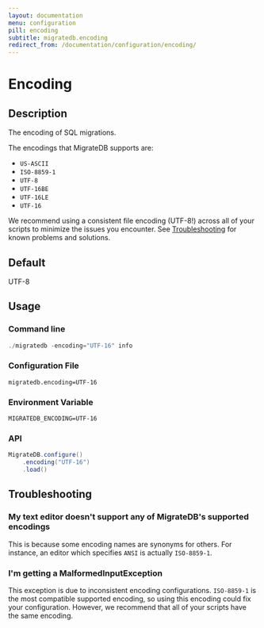 ```yaml
---
layout: documentation
menu: configuration
pill: encoding
subtitle: migratedb.encoding
redirect_from: /documentation/configuration/encoding/
---
```


# Encoding

## Description

The encoding of SQL migrations.

The encodings that MigrateDB supports are:

- `US-ASCII`
- `ISO-8859-1`
- `UTF-8`
- `UTF-16BE`
- `UTF-16LE`
- `UTF-16`

We recommend using a consistent file encoding (UTF-8!) across all of your scripts to minimize the issues you encounter.
See [Troubleshooting](/migratedb/documentation/configuration/parameters/encoding#troubleshooting) for known problems and
solutions.

## Default

UTF-8

## Usage

### Command line

```powershell
./migratedb -encoding="UTF-16" info
```

### Configuration File

```properties
migratedb.encoding=UTF-16
```

### Environment Variable

```properties
MIGRATEDB_ENCODING=UTF-16
```

### API

```java
MigrateDB.configure()
    .encoding("UTF-16")
    .load()
```


## Troubleshooting

### My text editor doesn't support any of MigrateDB's supported encodings

This is because some encoding names are synonyms for others. For instance, an editor which specifies `ANSI` is
actually `ISO-8859-1`.

### I'm getting a MalformedInputException

This exception is due to inconsistent encoding configurations. `ISO-8859-1` is the most compatible supported encoding,
so using this encoding could fix your configuration. However, we recommend that all of your scripts have the same
encoding.
